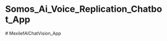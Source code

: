 ﻿# Somos_Ai_Voice_Replication_Chatbot_App
#   M e x i l e f _ A i _ C h a t V i s i o n _ A p p  
 